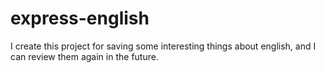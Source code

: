 # express-english
I create this project for saving some interesting things about english, and I can review them again in the future.
